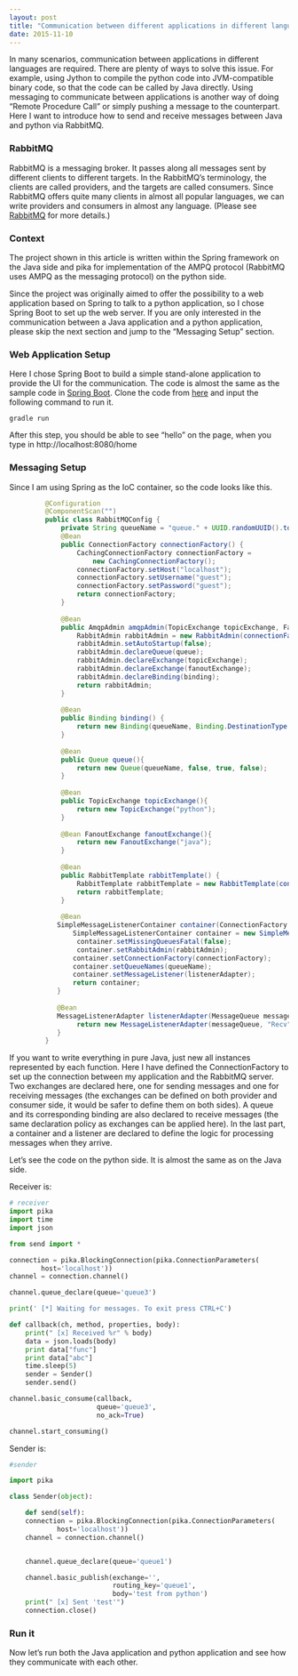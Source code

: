 ```yaml
---
layout: post
title: "Communication between different applications in different languages"
date: 2015-11-10
---
```

In many scenarios, communication between applications in different languages are required. There are plenty of ways to solve this issue. For example, using Jython to compile the python code into JVM-compatible binary code, so that the code can be called by Java directly. Using messaging to communicate between applications is another way of doing “Remote Procedure Call” or simply pushing a message to the counterpart. Here I want to introduce how to send and receive messages between Java and python via RabbitMQ.

<h3>RabbitMQ</h3>
RabbitMQ is a messaging broker. It passes along all messages sent by different clients to different targets. In the RabbitMQ’s terminology, the clients are called providers, and the targets are called consumers. Since RabbitMQ offers quite many clients in almost all popular languages, we can write providers and consumers in almost any language. (Please see <a href="https://www.rabbitmq.com/features.html">RabbitMQ</a> for more details.)

<h3>Context</h3>
The project shown in this article is written within the Spring framework on the Java side and pika for implementation of the AMPQ protocol (RabbitMQ uses AMPQ as the messaging protocol) on the python side. 

Since the project was originally aimed to offer the possibility to a web application based on Spring to talk to a python application, so I chose Spring Boot to set up the web server. If you are only interested in the communication between a Java application and a python application, please skip the next section and jump to the “Messaging Setup” section.

<h3>Web Application Setup</h3>
Here I chose Spring Boot to build a simple stand-alone application to provide the UI for the communication. The code is almost the same as the sample code in <a href="http://spring.io/guides/gs/serving-web-content/">Spring Boot</a>. Clone the code from <a href="https://github.com/simonlzn/SpringWithGradle">here</a> and input the following command to run it. 

``` gradle run ```

After this step, you should be able to see “hello” on the page, when you type in http://localhost:8080/home

<h3>Messaging Setup</h3>
Since I am using Spring as the IoC container, so the code looks like this.

``` java
         @Configuration
         @ComponentScan("")
         public class RabbitMQConfig {
             private String queueName = "queue." + UUID.randomUUID().toString().replace("-","");
             @Bean
             public ConnectionFactory connectionFactory() {
                 CachingConnectionFactory connectionFactory =
                     new CachingConnectionFactory();
                 connectionFactory.setHost("localhost");
                 connectionFactory.setUsername("guest");
                 connectionFactory.setPassword("guest");
                 return connectionFactory;
             }
         
             @Bean
             public AmqpAdmin amqpAdmin(TopicExchange topicExchange, FanoutExchange fanoutExchange, Queue queue, Binding binding) {
                 RabbitAdmin rabbitAdmin = new RabbitAdmin(connectionFactory());
                 rabbitAdmin.setAutoStartup(false);
                 rabbitAdmin.declareQueue(queue);
                 rabbitAdmin.declareExchange(topicExchange);
                 rabbitAdmin.declareExchange(fanoutExchange);
                 rabbitAdmin.declareBinding(binding);
                 return rabbitAdmin;
             }
         
             @Bean
             public Binding binding() {
                 return new Binding(queueName, Binding.DestinationType.QUEUE, "java", "queue1",null);
             }
         
             @Bean
             public Queue queue(){
                 return new Queue(queueName, false, true, false);
             }
         
             @Bean
             public TopicExchange topicExchange(){
                 return new TopicExchange("python");
             }
         
             @Bean FanoutExchange fanoutExchange(){
                 return new FanoutExchange("java");
             }
    
             @Bean
             public RabbitTemplate rabbitTemplate() {
                 RabbitTemplate rabbitTemplate = new RabbitTemplate(connectionFactory());
                 return rabbitTemplate;
             }
         
             @Bean
         	SimpleMessageListenerContainer container(ConnectionFactory connectionFactory, MessageListenerAdapter listenerAdapter, RabbitAdmin rabbitAdmin) throws IOException {
         		SimpleMessageListenerContainer container = new SimpleMessageListenerContainer();
                 container.setMissingQueuesFatal(false);
                 container.setRabbitAdmin(rabbitAdmin);
         		container.setConnectionFactory(connectionFactory);
         		container.setQueueNames(queueName);
         		container.setMessageListener(listenerAdapter);
         		return container;
         	}
         
         	@Bean
         	MessageListenerAdapter listenerAdapter(MessageQueue messageQueue) {
                 return new MessageListenerAdapter(messageQueue, "Recv");
         	}
         }
```

If you want to write everything in pure Java, just new all instances represented by each function.
Here I have defined the ConnectionFactory to set up the connection between my application and the RabbitMQ server. Two exchanges are declared here, one for sending messages and one for receiving messages (the exchanges can be defined on both provider and consumer side, it would be safer to define them on both sides). A queue and its corresponding binding are also declared to receive messages (the same declaration policy as exchanges can be applied here). In the last part, a container and a listener are declared to define the logic for processing messages when they arrive. 

Let’s see the code on the python side. 
It is almost the same as on the Java side. 

Receiver is:

``` python
# receiver
import pika
import time
import json

from send import *

connection = pika.BlockingConnection(pika.ConnectionParameters(
        host='localhost'))
channel = connection.channel()

channel.queue_declare(queue='queue3')

print(' [*] Waiting for messages. To exit press CTRL+C')

def callback(ch, method, properties, body):
    print(" [x] Received %r" % body)
    data = json.loads(body)
    print data["func"]
    print data["abc"]
    time.sleep(5)
    sender = Sender()
    sender.send()

channel.basic_consume(callback,
                      queue='queue3',
                      no_ack=True)

channel.start_consuming()

```

Sender is:

``` python
#sender

import pika

class Sender(object):

    def send(self):
	connection = pika.BlockingConnection(pika.ConnectionParameters(
        	host='localhost'))
	channel = connection.channel()


	channel.queue_declare(queue='queue1')

	channel.basic_publish(exchange='',
        	              routing_key='queue1',
                	      body='test from python')
	print(" [x] Sent 'test'")
	connection.close()
```

<h3>Run it</h3>
Now let’s run both the Java application and python application and see how they communicate with each other.

